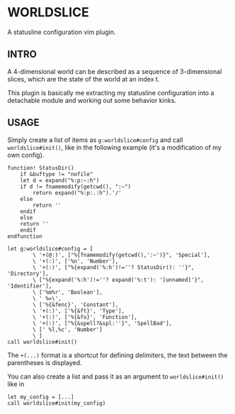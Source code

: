 # WORLDSLICE

A statusline configuration vim plugin.

## INTRO

A 4-dimensional world can be described as a sequence of 3-dimensional
slices, which are the state of the world at an index t.

This plugin is basically me extracting my statusline configuration into a
detachable module and working out some behavior kinks.

## USAGE

  Simply create a list of items as `g:worldslice#config` and call
  `worldslice#init()`, like in the following example (it's a modification of my
  own config).

~~~ vim
function! StatusDir()
    if &buftype != "nofile"
	let d = expand("%:p:~:h")
	if d != fnamemodify(getcwd(), ":~")
	    return expand("%:p:.:h").'/'
	else
	    return ''
	endif
    else
	return ''
    endif
endfunction

let g:worldslice#config = [
	    \ '+(@:)', ["%{fnamemodify(getcwd(),':~')}", 'Special'],
	    \ '+(:)', ['%n', 'Number'],
	    \ '+(:)', ["%{expand('%:h')!=''? StatusDir(): ''}", 'Directory'],
	    \ ["%{expand('%:h')!=''? expand('%:t'): '[unnamed]'}", 'Identifier'],
	    \ ['%m%r', 'Boolean'],
	    \ ' %=\',
	    \ ['%{&fenc}', 'Constant'],
	    \ '+(:)', ['%{&ft}', 'Type'],
	    \ '+(:)', ['%{&fo}', 'Function'],
	    \ '+(:)', ["%{&spell?&spl:''}", 'SpellBad'],
	    \ [' %l,%c', 'Number']
	    \ ]
call worldslice#init()
~~~

The `+(...)` format is a shortcut for defining delimiters, the text between the
parentheses is displayed.

You can also create a list and pass it as an argument to `worldslice#init()`
like in

~~~ vim
let my_config = [...]
call worldslice#init(my_config)
~~~
